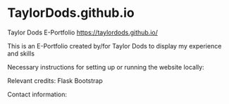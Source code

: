 # TaylorDods.github.io
Taylor Dods E-Portfolio
https://taylordods.github.io/

This is an E-Portfolio created by/for Taylor Dods to display my experience and skills

Necessary instructions for setting up or running the website locally:

Relevant credits:
Flask
Bootstrap

Contact information: